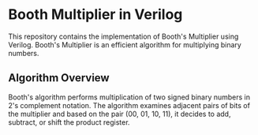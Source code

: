 # Booth Multiplier in Verilog

This repository contains the implementation of Booth's Multiplier using Verilog. Booth's Multiplier is an efficient algorithm for multiplying binary numbers.

## Algorithm Overview

Booth's algorithm performs multiplication of two signed binary numbers in 2's complement notation. The algorithm examines adjacent pairs of bits of the multiplier and based on the pair (00, 01, 10, 11), it decides to add, subtract, or shift the product register.
